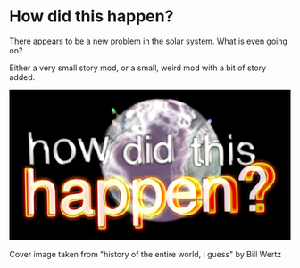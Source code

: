 # How did this happen?

There appears to be a new problem in the solar system. What is even going on?

Either a very small story mod, or a small, weird mod with a bit of story added.


![Alt text](happen.png "Title")



Cover image taken from "history of the entire world, i guess" by Bill Wertz
